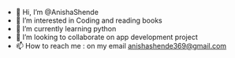 - 👋 Hi, I’m @AnishaShende
- 👀 I’m interested in Coding and reading books
- 🌱 I’m currently learning python
- 💞️ I’m looking to collaborate on app development project
- 📫 How to reach me : on my email anishashende369@gmail.com

<!---
AnishaShende/AnishaShende is a ✨ special ✨ repository because its `README.md` (this file) appears on your GitHub profile.
You can click the Preview link to take a look at your changes.
--->
